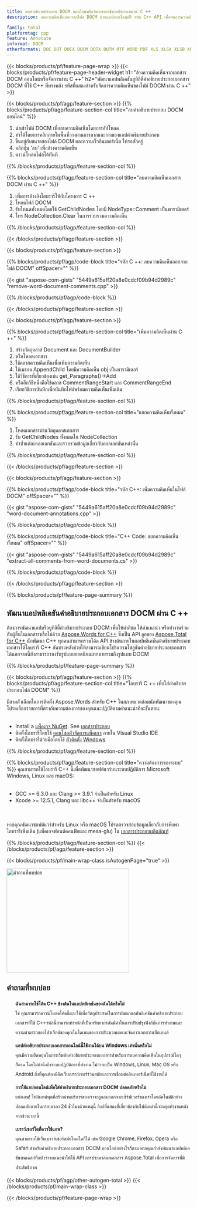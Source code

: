 ```yaml
---
title: ลบคำอธิบายประกอบ DOCM ออนไลน์หรือจัดการคำอธิบายประกอบผ่าน C ++
description: ลบความคิดเห็นออกจากไฟล์ DOCM ผ่านแอปออนไลน์ฟรี รหัส C++ API เพื่อจัดการความคิดเห็นของไฟล์ DOCM

family: total
platformtag: cpp
feature: Annotate
informat: DOCM
otherformats: DOC DOT DOCX DOCM DOTX DOTM RTF WORD PDF XLS XLSX XLSB XLSM XLT XLTX XLTM CSV TSV ODS EXCEL PPT PPS PPTX POTX PPSX PPTM PPSM POTM ODP POWERPOINT
---
```

{{< blocks/products/pf/feature-page-wrap >}}
{{< blocks/products/pf/feature-page-header-widget h1="ล้างความคิดเห็นจากเอกสาร DOCM ออนไลน์หรือจัดการผ่าน C ++" h2="พัฒนาแอปพลิเคชันยูทิลิตีคำอธิบายประกอบเอกสาร DOCM ที่ใช้ C++ ที่ทรงพลัง รหัสที่แสดงสำหรับจัดการความคิดเห็นของไฟล์ DOCM ผ่าน C ++" >}}

{{< blocks/products/pf/agp/feature-section >}}
{{% blocks/products/pf/agp/feature-section-col title="ลบคำอธิบายประกอบ DOCM ออนไลน์" %}}

1. นำเข้าไฟล์ DOCM เพื่อลบความคิดเห็นโดยการอัปโหลด
1. ทำได้โดยการคลิกภายในพื้นที่วางผ่านการลากและวางของแอปคำอธิบายประกอบ
1. ขึ้นอยู่กับขนาดของไฟล์ DOCM และความเร็วอินเตอร์เน็ต ให้รอสักครู่
1. คลิกปุ่ม 'ลบ' เพื่อล้างความคิดเห็น
1. ดาวน์โหลดไฟล์ได้ทันที

{{% /blocks/products/pf/agp/feature-section-col %}}

{{% blocks/products/pf/agp/feature-section-col title="ลบความคิดเห็นเอกสาร DOCM ผ่าน C ++" %}}

1. เพิ่มการอ้างอิงไลบรารีให้กับโครงการ C ++
1. โหลดไฟล์ DOCM
1. รับโหนดทั้งหมดโดยใช้ GetChildNodes โดยมี NodeType::Comment เป็นพารามิเตอร์
1. โทร NodeCollection.Clear ในการรวบรวมความคิดเห็น

{{% /blocks/products/pf/agp/feature-section-col %}}

{{< /blocks/products/pf/agp/feature-section >}}

{{< blocks/products/pf/agp/feature-section >}}

{{% blocks/products/pf/agp/code-block title="รหัส C ++: ลบความคิดเห็นออกจากไฟล์ DOCM" offSpacer="" %}}

{{< gist "aspose-com-gists" "5449a615aff20a8e0cdcf09b94d2989c" "remove-word-document-comments.cpp" >}}

{{% /blocks/products/pf/agp/code-block %}}

{{< /blocks/products/pf/agp/feature-section >}}


{{< blocks/products/pf/agp/feature-section >}}

{{% blocks/products/pf/agp/feature-section-col title="เพิ่มความคิดเห็นผ่าน C ++" %}}

1. สร้างวัตถุคลาส Document และ DocumentBuilder
1. หรือโหลดเอกสาร
1. ใช้คลาสความคิดเห็นเพื่อเพิ่มความคิดเห็น
1. ใช้เมธอด AppendChild โดยมีความคิดเห็น obj เป็นพารามิเตอร์
1. ใช้วิธีการที่เกี่ยวข้องเช่น get_Paragraphs()->Add
1. หรืออีกวิธีหนึ่งคือใช้คลาส CommentRangeStart และ CommentRangeEnd
1. เรียกวิธีการบันทึกเพื่อบันทึกไฟล์พร้อมความคิดเห็นเพิ่มเติม

{{% /blocks/products/pf/agp/feature-section-col %}}

{{% blocks/products/pf/agp/feature-section-col title="แยกความคิดเห็นทั้งหมด" %}}

1. โหลดเอกสารผ่านวัตถุคลาสเอกสาร
1. รับ GetChildNodes ทั้งหมดใน NodeCollection
1. ทำซ้ำแต่ละคอลเลกชันและรวบรวมข้อมูลเกี่ยวกับคอลเลกชันเหล่านั้น

{{% /blocks/products/pf/agp/feature-section-col %}}

{{< /blocks/products/pf/agp/feature-section >}}

{{< blocks/products/pf/agp/feature-section >}}

{{% blocks/products/pf/agp/code-block title="รหัส C++: เพิ่มความคิดเห็นในไฟล์ DOCM" offSpacer="" %}}

{{< gist "aspose-com-gists" "5449a615aff20a8e0cdcf09b94d2989c" "word-document-annotations.cpp" >}}

{{% /blocks/products/pf/agp/code-block %}}

{{% blocks/products/pf/agp/code-block title="C++ Code: แยกความคิดเห็นทั้งหมด" offSpacer="" %}}

{{< gist "aspose-com-gists" "5449a615aff20a8e0cdcf09b94d2989c" "extract-all-comments-from-word-documents.cs" >}}

{{% /blocks/products/pf/agp/code-block %}}

{{< /blocks/products/pf/agp/feature-section >}}


{{% blocks/products/pf/feature-page-summary %}}


<h2>พัฒนาแอปพลิเคชันคำอธิบายประกอบเอกสาร DOCM ผ่าน C ++</h2>

ต้องการพัฒนาแอปหรือยูทิลิตี้คำอธิบายประกอบ DOCM เพื่อให้คำติชม ให้คำแนะนำ หรือทำงานร่วมกับผู้อื่นในเอกสารหรือไม่ด้วย [Aspose.Words for C++](https://products.aspose.com/words/cpp/) ซึ่งเป็น API ลูกของ [Aspose.Total for C++](https://products.aspose.com/total/th/cpp/) นักพัฒนา C++ ทุกคนสามารถรวมโค้ด API ข้างต้นภายในแอปพลิเคชันคำอธิบายประกอบเอกสารได้ไลบรารี C++ อันทรงพลังช่วยให้สามารถเขียนโปรแกรมโซลูชันคำอธิบายประกอบเอกสารได้นอกจากนี้ยังสามารถรองรับรูปแบบยอดนิยมมากมายรวมถึงรูปแบบ DOCM<br />

{{% /blocks/products/pf/feature-page-summary %}}

{{< blocks/products/pf/agp/feature-section >}}
{{% blocks/products/pf/agp/feature-section-col title="ไลบรารี C ++ เพื่อใส่คำอธิบายประกอบไฟล์ DOCM" %}}

มีสามตัวเลือกในการติดตั้ง Aspose.Words สำหรับ C++ ในสภาพแวดล้อมนักพัฒนาของคุณโปรดเลือกรายการที่ตรงกับความต้องการของคุณและปฏิบัติตามคำแนะนำทีละขั้นตอน:<br /><br />

- Install a [แพ็คเกจ NuGet](https://www.nuget.org/packages/Aspose.Words.Cpp/). See [เอกสารประกอบ](https://docs.aspose.com/words/cpp/installation/#install-or-update-aspose-words-for-cpp-using-nuget)
- ติดตั้งไลบรารีโดยใช้ [คอนโซลตัวจัดการแพ็คเกจ](https://docs.aspose.com/words/cpp/installation/#install-or-update-asposewords-using-package-manager-console) ภายใน Visual Studio IDE
- ติดตั้งไลบรารี่ด้วยมือโดยใช้ [ตัวติดตั้ง Windows](https://docs.aspose.com/words/cpp/installation/#install-asposewords-for-c-by%20hand)

{{% /blocks/products/pf/agp/feature-section-col %}}

{{% blocks/products/pf/agp/feature-section-col title="ความต้องการของระบบ" %}}
คุณสามารถใช้ไลบรารี C++ นี้เพื่อพัฒนาซอฟต์แวร์บนระบบปฏิบัติการ Microsoft Windows, Linux และ macOS:<br /><br />

- GCC >= 6.3.0 และ Clang >= 3.9.1 จำเป็นสำหรับ Linux
- Xcode >= 12.5.1, Clang และ libc++ จำเป็นสำหรับ macOS

<br /><br />
หากคุณพัฒนาซอฟต์แวร์สำหรับ Linux หรือ macOS โปรดตรวจสอบข้อมูลเกี่ยวกับการพึ่งพาไลบรารีเพิ่มเติม (แพ็คเกจฟอนต์คอนฟิกและ mesa-glu) ใน [เอกสารประกอบผลิตภัณฑ์](https://docs.aspose.com/words/cpp/system-requirements/)

{{% /blocks/products/pf/agp/feature-section-col %}}
{{< /blocks/products/pf/agp/feature-section >}}

{{< blocks/products/pf/main-wrap-class isAutogenPage="true" >}}

<style>.howtolist li{margin-right: 0!important;line-height: 26px;position: relative;margin-bottom: 10px;font-size: 13px;list-style-type: none;}</style>
<div class="col-md-12 tl bg-gray-dark howtolist section">
  <a class="anchor" name="faqpage"></a>
  <div class="container tl dflex" itemscope="" itemtype="https://schema.org/FAQPage">
      <div class="col-md-4 howtosectiongfx">
          <img class="social-panel-hide-on-mobile" src="https://www.groupdocs.cloud/templates/brand/images/groupdocs/conversion/groupdocs_conversion-brand.png" alt="คำถามที่พบบ่อย" width="335" height="283">
      </div>
      <div class="howtosection col-md-8">
          <div>
              <h2>คำถามที่พบบ่อย</h2>
              <ul>
                  <li itemscope="" itemprop="mainEntity" itemtype="https://schema.org/Question">
                      <div>
                          <span itemprop="name"><b>ฉันสามารถใช้โค้ด C++ ข้างต้นในแอปพลิเคชันของฉันได้หรือไม่</b></span>
                      </div>
                      <div itemscope="" itemprop="acceptedAnswer" itemtype="https://schema.org/Answer">
                          <span itemprop="text">ใช่ คุณสามารถดาวน์โหลดโค้ดนี้และใช้เพื่อวัตถุประสงค์ในการพัฒนาแอปพลิเคชันคำอธิบายประกอบเอกสารที่ใช้ C++รหัสนี้สามารถทำหน้าที่เป็นทรัพยากรอันมีค่าในการปรับปรุงฟังก์ชันการทำงานและความสามารถของโปรเจ็กต์ของคุณในโดเมนของการประมวลผลและจัดการเอกสารแบ็กเอนด์</span>
                      </div>
                  </li>
                  <li itemscope="" itemprop="mainEntity" itemtype="https://schema.org/Question">
                      <div>
                          <span itemprop="name"><b>แอปคำอธิบายประกอบเอกสารออนไลน์นี้ใช้งานได้บน Windows เท่านั้นหรือไม่</b></span>
                      </div>
                      <div itemscope="" itemprop="acceptedAnswer" itemtype="https://schema.org/Answer">
                          <span itemprop="text">คุณมีความยืดหยุ่นในการเริ่มต้นคำอธิบายประกอบเอกสารสำหรับการลบความคิดเห็นในอุปกรณ์ใดๆ ก็ตาม โดยไม่คำนึงถึงระบบปฏิบัติการที่ทำงาน ไม่ว่าจะเป็น Windows, Linux, Mac OS หรือ Android สิ่งที่คุณต้องมีคือเว็บเบราว์เซอร์ร่วมสมัยและการเชื่อมต่ออินเทอร์เน็ตที่ใช้งานได้</span>
                      </div>
                  </li>
                  <li itemscope="" itemprop="mainEntity" itemtype="https://schema.org/Question">
                      <div>
                          <span itemprop="name"><b>การใช้แอปออนไลน์เพื่อใส่คำอธิบายประกอบเอกสาร DOCM ปลอดภัยหรือไม่</b></span>
                      </div>
                      <div itemscope="" itemprop="acceptedAnswer" itemtype="https://schema.org/Answer">
                          <span itemprop="text">แน่นอน! ไฟล์เอาต์พุตที่สร้างผ่านบริการของเราจะถูกลบออกจากเซิร์ฟเวอร์ของเราโดยอัตโนมัติอย่างปลอดภัยภายในกรอบเวลา 24 ชั่วโมงด้วยเหตุนี้ ลิงก์ที่แสดงที่เกี่ยวข้องกับไฟล์เหล่านี้จะหยุดทำงานหลังจากช่วงเวลานี้</span>
                      </div>
                  </li>                 
                  <li itemscope="" itemprop="mainEntity" itemtype="https://schema.org/Question">
                      <div>
                          <span itemprop="name"><b>เบราว์เซอร์ใดที่ควรใช้แอพ?</b></span>
                      </div>
                      <div itemscope="" itemprop="acceptedAnswer" itemtype="https://schema.org/Answer">
                          <span itemprop="text">คุณสามารถใช้เว็บเบราว์เซอร์สมัยใหม่ใดก็ได้ เช่น Google Chrome, Firefox, Opera หรือ Safari สำหรับคำอธิบายประกอบเอกสาร DOCM ออนไลน์อย่างไรก็ตาม หากคุณกำลังพัฒนาแอปพลิเคชันบนเดสก์ท็อป เราขอแนะนำให้ใช้ API การประมวลผลเอกสาร Aspose.Total เพื่อการจัดการที่มีประสิทธิภาพ</span>
                      </div>
                  </li>
              </ul>
          </div>
      </div>
  </div>

{{< blocks/products/pf/agp/other-autogen-total >}}
{{< /blocks/products/pf/main-wrap-class >}}

{{< /blocks/products/pf/feature-page-wrap >}}